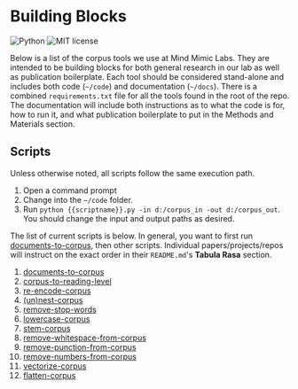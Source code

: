 # Building Blocks

![Python](https://img.shields.io/badge/python-3.x-blue.svg)
![MIT license](https://img.shields.io/badge/License-MIT-green.svg)

Below is a list of the corpus tools we use at Mind Mimic Labs.
They are intended to be building blocks for both general research in our lab as well as publication boilerplate.
Each tool should be considered stand-alone and includes both code (`~/code`) and documentation (`~/docs`).
There is a combined `requirements.txt` file for all the tools found in the root of the repo.
The documentation will include both instructions as to what the code is for, how to run it, and what publication boilerplate to put in the Methods and Materials section.

## Scripts

Unless otherwise noted, all scripts follow the same execution path.

1. Open a command prompt
2. Change into the `~/code` folder.
3. Run `python {{scriptname}}.py -in d:/corpus_in -out d:/corpus_out`.
   You should change the input and output paths as desired.

The list of current scripts is below.
In general, you want to first run [documents-to-corpus](./documents-to-corpus), then other scripts.
Individual papers/projects/repos will instruct on the exact order in their `README.md`'s **Tabula Rasa** section. 

01. [documents-to-corpus](./docs/documents-to-corpus.md)
02. [corpus-to-reading-level](./docs/corpus-to-reading-level.md)
03. [re-encode-corpus](./docs/re-encode-corpus.md)
04. [(un)nest-corpus](./docs/unnest-corpus.md)
05. [remove-stop-words](./docs/remove-stopwords-from-corpus.md)
06. [lowercase-corpus](./docs/lowercase-corpus.md)
07. [stem-corpus](./docs/stem-corpus.md)
08. [remove-whitespace-from-corpus](./docs/remove-whitespace-from-corpus.md)
09. [remove-punction-from-corpus](./docs/remove-punction-from-corpus.md)
10. [remove-numbers-from-corpus](./docs/remove-numbers-from-corpus.md)
11. [vectorize-corpus](./docs/vectorize-corpus.md)
12. [flatten-corpus](./docs/flatten-corpus.md)
